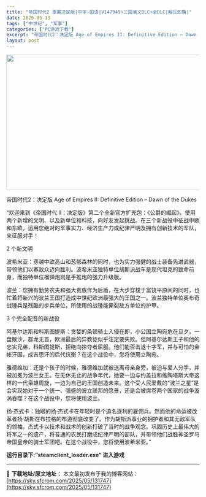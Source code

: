 ```yaml
---
title: "帝国时代2 重置决定版|中字-国语|V147949+三国演义DLC+全DLC|解压即撸|"
date: 2025-05-13
tags: ["中世纪", "军事"]
categories: ["PC游戏下载"]
excerpt: "帝国时代2：决定版 Age of Empires II: Definitive Edition – Dawn of the Dukes “欢迎来到《帝国时代 II：决定版》第二个全新官方扩充包：《公爵的崛起》。使用两个新增的文明、以及新单位和科技，向好友发起挑战。在三个新战役中征战中欧和东欧，运用您&hellip;"
layout: post
---
```


<img class="aligncenter size-full wp-image-131749" src="https://sky.sfcrom.com/wp-content/uploads/2025/05/2025051306573933.webp" alt="" width="616" height="353" />

帝国时代2：决定版 Age of Empires II: Definitive Edition – Dawn of the Dukes

“欢迎来到《帝国时代 II：决定版》第二个全新官方扩充包：《公爵的崛起》。使用两个新增的文明、以及新单位和科技，向好友发起挑战。在三个新战役中征战中欧和东欧，运用您绝对的军事实力、经济生产力或纪律严明及拥有创新技术的军队，来征服对手！

2 个新文明

波希米亚：穿越中欧高山和葱郁森林的同时，也为实力强健的战士装备先进武器，带领他们以寡敌众迈向胜利。波希米亚独特单位胡斯派战车是现代坦克的致命前身，而独特单位榴弹炮则是手推炮的强力升级版。

波兰：您拥有勤劳农夫和强大贵族作为后盾，在大步穿梭于富饶平原间的同时，也忙着将新兴的波兰王国打造成中世纪欧洲最强大的王国之一。波兰独特单位奥布奇战锤兵是残酷的步兵单位，所使用的战锤能撕裂敌方单位的护甲。

3 个完全配音的新战役

阿基尔达斯和科斯图提斯：贪婪的条顿骑士入侵在即，小公国立陶宛危在旦夕。一盘散沙，群龙无首，欧洲最后的异教徒似乎注定要失败。但阿基尔达斯王子和他的忠实兄弟，科斯图提斯，拒绝向掠夺者屈服。他们能否击退十字军，并与可怕的金帐汗国，成吉思汗的后代抗衡？在这个战役中，您将使用立陶宛。

雅德维加：还是个孩子的时候，雅德维加就被送离母亲身旁，被迫与爱人分手，并被加冕为波兰女王。在无休无止的战争年代，她要一边与约盖拉和维陶塔斯大帝这样的一代枭雄周旋，一边为自己的王国创造未来。这个受人民爱戴的“波兰之星”是会实现她对于一个统一、强盛的波立联邦的愿景，还是会被席卷两个国家的战争漩涡吞噬？在这个战役中，您将使用波兰。

扬·杰式卡：独眼的扬·杰式卡在年轻时是个追名逐利的雇佣兵。然而他的命运被改革者扬·胡斯在布拉格的布道彻底改变了。作为胡斯派事业的拥护者和其无敌军队的领袖，杰式卡以技术和战术的创新打破了当时的战争观念。巩固历史上最伟大的将军之一的遗产，将普通的农民打磨成纪律严明的部队，并带领他们战胜神圣罗马帝国皇帝的骑士军团吧。在这个战役中，您将使用波希米亚。”

<strong>运行目录下:”steamclient_loader.exe” 进入游戏</strong>

---
📖 **下载地址/原文地址：** 本文最初发布于我的博客网站：[https://sky.sfcrom.com/2025/05/131747](https://sky.sfcrom.com/2025/05/131747)
